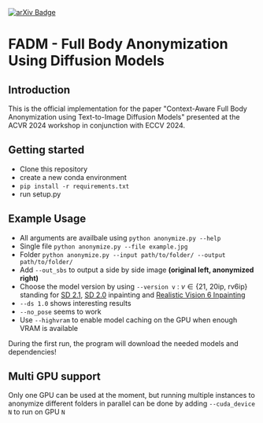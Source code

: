 <a target="_blank" href="https://arxiv.org/abs/2410.08551">
  <img src="https://img.shields.io/badge/arXiv-2410.08551-red.svg" alt="arXiv Badge"/>
</a>

# FADM - Full Body Anonymization Using Diffusion Models

## Introduction
This is the official implementation for the paper "Context-Aware Full Body Anonymization using Text-to-Image Diffusion Models" presented at the ACVR 2024 workshop in conjunction with ECCV 2024.


## Getting started

- Clone this repository
- create a new conda environment
- ```pip install -r requirements.txt```
- run setup.py

## Example Usage
- All arguments are availbale using ``python anonymize.py --help``
- Single file ``python anonymize.py --file example.jpg``
- Folder ``python anonymize.py --input path/to/folder/ --output path/to/folder/``
- Add ``--out_sbs`` to output a side by side image **(original left, anonymized right)**
- Choose the model version by using ``--version v`` : $v \in \{\text{21, 20ip, rv6ip}\}$ standing for [SD 2.1](https://huggingface.co/stabilityai/stable-diffusion-2-1), [SD 2.0](https://huggingface.co/stabilityai/stable-diffusion-2-inpainting) inpainting and [Realistic Vision 6 Inpainting](https://civitai.com/models/4201?modelVersionId=245627)
- ``--ds 1.0`` shows interesting results
- ``--no_pose`` seems to work
- Use ``--highvram`` to enable model caching on the GPU when enough VRAM is available

During the first run, the program will download the needed models and dependencies!

## Multi GPU support
Only one GPU can be used at the moment, but running multiple instances to anonymize different folders in parallel can be done by adding ``--cuda_device N`` to run on GPU ``N``
